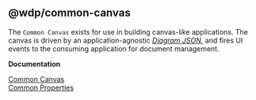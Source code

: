 ## @wdp/common-canvas

The `Common Canvas` exists for use in building canvas-like applications. The canvas is driven by an application-agnostic [_Diagram JSON_](https://github.ibm.com/NGP-TWC/wdp-pipeline-schemas/tree/master/common-canvas/diagram), and fires UI events to the consuming application for document management.

**Documentation**

[Common Canvas](https://github.ibm.com/NGP-TWC/wdp-abstract-canvas/wiki/2.0-Common-Canvas-Documentation)  
[Common Properties](https://github.ibm.com/NGP-TWC/wdp-abstract-canvas/wiki/3.0-Common-Properties-documentation)
